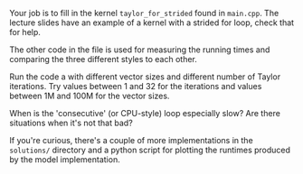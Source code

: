 Your job is to fill in the kernel `taylor_for_strided` found in `main.cpp`.
The lecture slides have an example of a kernel with a strided for loop, check that for help.

The other code in the file is used for measuring the running times and comparing the three different styles to each other.

Run the code a with different vector sizes and different number of Taylor iterations.
Try values between 1 and 32 for the iterations and values between 1M and 100M for the vector sizes.

When is the 'consecutive' (or CPU-style) loop especially slow?
Are there situations when it's not that bad?

If you're curious, there's a couple of more implementations in the `solutions/` directory
and a python script for plotting the runtimes produced by the model implementation.
